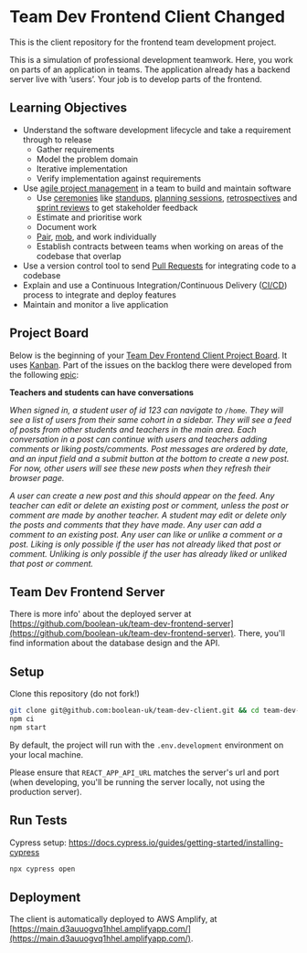 # Team Dev Frontend Client Changed

This is the client repository for the frontend team development project.

This is a simulation of professional development teamwork. Here, you work on parts of an application in teams. The application already has a backend server live with ‘users’. Your job is to develop parts of the frontend.

## Learning Objectives

- Understand the software development lifecycle and take a requirement through to release
  - Gather requirements
  - Model the problem domain
  - Iterative implementation
  - Verify implementation against requirements
- Use [agile project management](https://www.atlassian.com/agile/project-management) in a team to build and maintain software
  - Use [ceremonies](https://www.atlassian.com/agile/scrum/ceremonies) like [standups](https://www.atlassian.com/agile/scrum/standups), [planning sessions](https://www.atlassian.com/agile/scrum/sprint-planning), [retrospectives](https://www.atlassian.com/agile/scrum/retrospectives) and [sprint reviews](https://www.atlassian.com/agile/scrum/sprint-reviews) to get stakeholder feedback
  - Estimate and prioritise work
  - Document work
  - [Pair](https://www.agile-academy.com/en/agile-dictionary/pair-programming/), [mob](https://www.agilealliance.org/glossary/mob-programming), and work individually
  - Establish contracts between teams when working on areas of the codebase that overlap
- Use a version control tool to send [Pull Requests](https://www.atlassian.com/git/tutorials/making-a-pull-request) for integrating code to a codebase
- Explain and use a Continuous Integration/Continuous Delivery ([CI/CD](https://www.redhat.com/en/topics/devops/what-is-ci-cd)) process to integrate and deploy features
- Maintain and monitor a live application

## Project Board

Below is the beginning of your [Team Dev Frontend Client Project Board](https://github.com/orgs/boolean-uk/projects/6). It uses [Kanban](https://www.atlassian.com/agile/kanban). Part of the issues on the backlog there were developed from the following [epic](https://www.atlassian.com/agile/project-management/epics):

**Teachers and students can have conversations**

_When signed in, a student user of id 123 can navigate to `/home`. They will see a list of users from their same cohort in a sidebar. They will see a feed of posts from other students and teachers in the main area. Each conversation in a post can continue with users and teachers adding comments or liking posts/comments. Post messages are ordered by date, and an input field and a submit button at the bottom to create a new post. For now, other users will see these new posts when they refresh their browser page._

_A user can create a new post and this should appear on the feed. Any teacher can edit or delete an existing post or comment, unless the post or comment are made by another teacher. A student may edit or delete only the posts and comments that they have made. Any user can add a comment to an existing post. Any user can like or unlike a comment or a post. Liking is only possible if the user has not already liked that post or comment. Unliking is only possible if the user has already liked or unliked that post or comment._

## Team Dev Frontend Server

There is more info' about the deployed server at [https://github.com/boolean-uk/team-dev-frontend-server](https://github.com/boolean-uk/team-dev-frontend-server). There, you'll find information about the database design and the API.

## Setup

Clone this repository (do not fork!)

```sh
git clone git@github.com:boolean-uk/team-dev-client.git && cd team-dev-client
npm ci
npm start
```

By default, the project will run with the `.env.development` environment on your local machine.

Please ensure that `REACT_APP_API_URL` matches the server's url and port (when developing, you'll be running the server locally, not using the production server).

## Run Tests

Cypress setup: https://docs.cypress.io/guides/getting-started/installing-cypress

```sh
npx cypress open
```

## Deployment

The client is automatically deployed to AWS Amplify, at [https://main.d3auuogvq1hhel.amplifyapp.com/](https://main.d3auuogvq1hhel.amplifyapp.com/).

